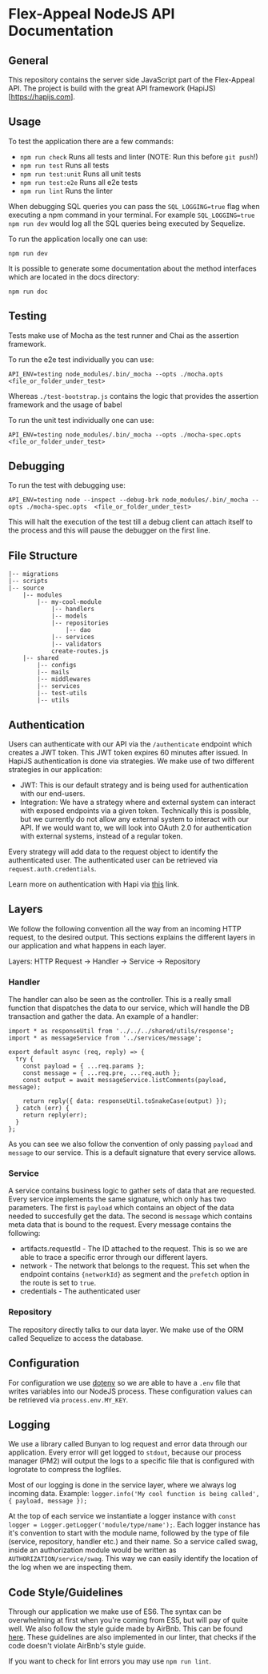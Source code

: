 # Flex-Appeal NodeJS API Documentation

## General
This repository contains the server side JavaScript part of the Flex-Appeal API.
The project is build with the great API framework (HapiJS)[https://hapijs.com].

## Usage

To test the application there are a few commands:

  - `npm run check` Runs all tests and linter (NOTE: Run this before `git push`!)
  - `npm run test` Runs all tests
  - `npm run test:unit` Runs all unit tests
  - `npm run test:e2e` Runs all e2e tests
  - `npm run lint` Runs the linter

When debugging SQL queries you can pass the `SQL_LOGGING=true` flag when executing a npm command in your terminal.
For example `SQL_LOGGING=true npm run dev` would log all the SQL queries being executed by Sequelize.

To run the application locally one can use:

  `npm run dev`

It is possible to generate some documentation about the method interfaces which are located in the docs directory:

  `npm run doc`

## Testing

Tests make use of Mocha as the test runner and Chai as the assertion framework.

To run the e2e test individually you can use:
```
API_ENV=testing node_modules/.bin/_mocha --opts ./mocha.opts  <file_or_folder_under_test>
```
Whereas `./test-bootstrap.js` contains the logic that provides the assertion framework and the usage of babel

To run the unit test individually one can use:
```
API_ENV=testing node_modules/.bin/_mocha --opts ./mocha-spec.opts  <file_or_folder_under_test>
```
## Debugging

To run the test with debugging use:
```
API_ENV=testing node --inspect --debug-brk node_modules/.bin/_mocha --opts ./mocha-spec.opts  <file_or_folder_under_test>
```

This will halt the execution of the test till a debug client can attach itself to the process and this will pause the debugger on the first line.

## File Structure
```
|-- migrations  
|-- scripts  
|-- source  
    |-- modules  
        |-- my-cool-module  
            |-- handlers  
            |-- models  
            |-- repositories  
                |-- dao  
            |-- services  
            |-- validators  
            create-routes.js  
    |-- shared  
        |-- configs  
        |-- mails  
        |-- middlewares  
        |-- services  
        |-- test-utils  
        |-- utils
```

## Authentication
Users can authenticate with our API via the `/authenticate` endpoint which creates a JWT token. This JWT token expires 60 minutes after issued. In HapiJS authentication is done via strategies. We make use of two different strategies in our application:
- JWT: This is our default strategy and is being used for authentication with our end-users. 
- Integration: We have a strategy where and external system can interact with exposed endpoints via a given token. Technically this is possible, but we currently do not allow any external system to interact with our API. If we would want to, we will look into OAuth 2.0 for authentication with external systems, instead of a regular token.

Every strategy will add data to the request object to identify the authenticated user. The authenticated user can be retrieved via `request.auth.credentials`.

Learn more on authentication with Hapi via [this](https://hapijs.com/api/13.2.1#serverauthstrategyname-scheme-mode-options) link.

## Layers
We follow the following convention all the way from an incoming HTTP request, to the desired output. This sections explains the different layers in our application and what happens in each layer.

Layers: HTTP Request -> Handler -> Service -> Repository

### Handler
The handler can also be seen as the controller. This is a really small function that dispatches the data to our service, which will handle the DB transaction and gather the data. An example of a handler:

```
import * as responseUtil from '../../../shared/utils/response';
import * as messageService from '../services/message';

export default async (req, reply) => {
  try {
    const payload = { ...req.params };
    const message = { ...req.pre, ...req.auth };
    const output = await messageService.listComments(payload, message);

    return reply({ data: responseUtil.toSnakeCase(output) });
  } catch (err) {
    return reply(err);
  }
};
```

As you can see we also follow the convention of only passing `payload` and `message` to our service. This is a default signature that every service allows.

### Service
A service contains business logic to gather sets of data that are requested. Every service implements the same signature, which only has two parameters. The first is `payload` which contains an object of the data needed to succesfully get the data. The second is `message` which contains meta data that is bound to the request. Every message contains the following:

- artifacts.requestId - The ID attached to the request. This is so we are able to trace a specific error through our different layers.
- network - The network that belongs to the request. This set when the endpoint contains `{networkId}` as segment and the `prefetch` option in the route is set to `true`.
- credentials - The authenticated user

### Repository
The repository directly talks to our data layer. We make use of the ORM called Sequelize to access the database.

## Configuration
For configuration we use [dotenv](https://github.com/motdotla/dotenv) so we are able to have a `.env` file that writes variables into our NodeJS process.
These configuration values can be retrieved via `process.env.MY_KEY`.

## Logging
We use a library called Bunyan to log request and error data through our application. Every error will get logged to `stdout`, because our process manager (PM2) will output the logs to a specific file that is configured with logrotate to compress the logfiles. 

Most of our logging is done in the service layer, where we always log incoming data. 
Example: `logger.info('My cool function is being called', { payload, message });`

At the top of each service we instantiate a logger instance with `const logger = Logger.getLogger('module/type/name');`.
Each logger instance has it's convention to start with the module name, followed by the type of file (service, repository, handler etc.) and their name. So a service called swag, inside an authorization module would be written as `AUTHORIZATION/service/swag`. This way we can easily identify the location of the log when we are inspecting them.

## Code Style/Guidelines
Through our application we make use of ES6. The syntax can be overwhelming at first when you're coming from ES5, but will pay of quite well. We also follow the style guide made by AirBnb. This can be found [here](https://github.com/airbnb/javascript). These guidelines are also implemented in our linter, that checks if the code doesn't violate AirBnb's style guide.

If you want to check for lint errors you may use `npm run lint`.
